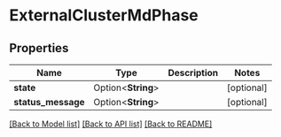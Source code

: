# ExternalClusterMdPhase

## Properties

Name | Type | Description | Notes
------------ | ------------- | ------------- | -------------
**state** | Option<**String**> |  | [optional]
**status_message** | Option<**String**> |  | [optional]

[[Back to Model list]](../README.md#documentation-for-models) [[Back to API list]](../README.md#documentation-for-api-endpoints) [[Back to README]](../README.md)


